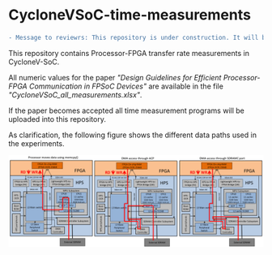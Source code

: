 CycloneVSoC-time-measurements
=======================
```diff
- Message to reviewrs: This repository is under construction. It will be totally finished on Wednesday Sepember 20th.
```

This repository contains Processor-FPGA transfer rate measurements in CycloneV-SoC.

All numeric values for the paper *"Design Guidelines for Efficient Processor-FPGA Communication in FPSoC Devices"* are available in the file *"CycloneVSoC\_all\_measurements.xlsx"*. 
 
If the paper becomes accepted all time measurement programs will be uploaded into this repository.

As clarification, the following figure shows the different data paths used in the experiments.

![alt text](https://github.com/UviDTE-FPSoC/CycloneVSoC-time-measurements/raw/master/figures/Data_Paths.png)